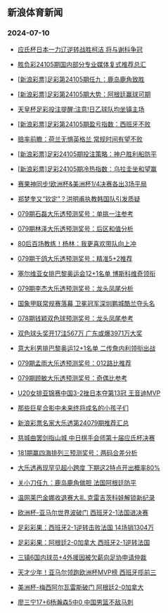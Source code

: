 ## 新浪体育新闻 
### 2024-07-10

+ [应氏杯日本一力辽逆转战胜柯洁 将与谢科争冠](https://sports.sina.com.cn/go/2024-07-09/doc-inccppef8741257.shtml)

+ [胜负彩24105期国内部分专业媒体复式推荐总汇](https://sports.sina.com.cn/l/2024-07-09/doc-inccnwhv0515329.shtml)

+ [[新浪彩票]足彩第24105期任九：鹿岛鹿角致胜](https://sports.sina.com.cn/l/2024-07-09/doc-inccnwhp8920101.shtml)

+ [[新浪彩票]足彩第24105期大势：阿根廷赢球可期](https://sports.sina.com.cn/l/2024-07-09/doc-inccnwhp8919203.shtml)

+ [天皇杯足彩投注提醒:注意!日乙球队均坐镇主场](https://sports.sina.com.cn/l/2024-07-09/doc-inccnwhv0568001.shtml)

+ [[新浪彩票]足彩第24105期盈亏指数：西班牙不败](https://sports.sina.com.cn/l/2024-07-09/doc-inccnwhp8921387.shtml)

+ [赔率前瞻：荷兰无惧英格兰 常规时间有望不败](https://sports.sina.com.cn/l/2024-07-09/doc-inccnryr9024463.shtml)

+ [[新浪彩票]足彩24105期投注策略：神户胜利船防平](https://sports.sina.com.cn/l/2024-07-09/doc-inccnwhp8920725.shtml)

+ [[新浪彩票]足彩24105期冷热指数：乌拉圭坐和望赢](https://sports.sina.com.cn/l/2024-07-09/doc-inccphwi8815640.shtml)

+ [赛果神同步!欧洲杯&美洲杯1/4决赛各出3场平局](https://sports.sina.com.cn/l/2024-07-09/doc-inccnwhv0586605.shtml)

+ [郑梦奎又“钦定”？洪明甫执教韩国队引发质疑](https://sports.sina.com.cn/china/2024-07-09/doc-inccphwr0452208.shtml)

+ [079期石磊大乐透预测奖号：单挑一注参考](https://sports.sina.com.cn/l/2024-07-09/doc-inccphwr0436355.shtml)

+ [079期林泽大乐透预测奖号：后区和值分析](https://sports.sina.com.cn/l/2024-07-09/doc-inccphwi8824979.shtml)

+ [80后百场教练！杨林：我更喜欢带队向上冲](https://sports.sina.com.cn/china/2024-07-09/doc-inccphwr0450431.shtml)

+ [079期于鸽大乐透预测奖号：精准5+2推荐](https://sports.sina.com.cn/l/2024-07-09/doc-inccphwi8825314.shtml)

+ [塞尔维亚女排巴黎奥运会12+1名单 博斯科维奇领衔](https://sports.sina.com.cn/others/volleyball/2024-07-09/doc-inccptnx6839411.shtml)

+ [079期李杰大乐透预测奖号：龙头凤尾分析](https://sports.sina.com.cn/l/2024-07-09/doc-inccphwr0434960.shtml)

+ [国象甲联常规赛落幕 卫冕冠军深圳鹏城酷兰夺头名](https://sports.sina.com.cn/go/2024-07-09/doc-inccmzax9271731.shtml)

+ [078期钱颖双色球预测奖号：龙头凤尾参考](https://sports.sina.com.cn/l/2024-07-09/doc-inccpaqt0464141.shtml)

+ [双色球头奖开17注567万 广东或爆3971万大奖](https://sports.sina.com.cn/l/2024-07-09/doc-inccqeax0144373.shtml)

+ [意大利男排巴黎奥运12+1名单 二传詹内利领衔出战](https://sports.sina.com.cn/others/volleyball/2024-07-09/doc-inccnwhv0518434.shtml)

+ [079期孟雨大乐透预测奖号：012路比推荐](https://sports.sina.com.cn/l/2024-07-09/doc-inccphwr0436123.shtml)

+ [079期顾敏大乐透预测奖号：奇偶比参考](https://sports.sina.com.cn/l/2024-07-09/doc-inccphwi8824106.shtml)

+ [U20女排亚锦赛中国3-2挫日本夺第13冠 王音迪MVP](https://sports.sina.com.cn/others/volleyball/2024-07-09/doc-inccpxuz0255969.shtml)

+ [那些巨星合影中未来终将成名的小孩子们](https://sports.sina.com.cn/g/pl/2024-07-09/doc-inccpaqt0501278.shtml)

+ [新浪彩票名家大乐透第24079期推荐汇总](https://sports.sina.com.cn/l/2024-07-09/doc-inccpaqm8867340.shtml)

+ [慈城曲罢剑指山城 中日棋手会师第十届应氏杯决赛](https://sports.sina.com.cn/go/2024-07-09/doc-inccptnz3524800.shtml)

+ [181期赢四海排列三预测奖号：两码合差分析](https://sports.sina.com.cn/l/2024-07-09/doc-inccpaqm8879750.shtml)

+ [大乐透再现罕见超小跨度 下期这2特点开出概率80%](https://sports.sina.com.cn/l/2024-07-09/doc-inccppez6871639.shtml)

+ [关小刀任九：鹿岛鹿角做胆 法国阿根廷防平](https://sports.sina.com.cn/l/2024-07-09/doc-inccppey0071623.shtml)

+ [温网莱巴金娜收退赛大礼 克雷吉茨科娃解锁新纪录](https://sports.sina.com.cn/tennis/wta/2024-07-09/doc-inccpaqr7522591.shtml)

+ [欧洲杯-亚马尔世界波破门 西班牙2-1法国进决赛](https://sports.sina.com.cn/g/pl/2024-07-10/doc-inccqzhn9748514.shtml)

+ [足彩彩果：西班牙2-1逆转击败法国 14场销1304万](https://sports.sina.com.cn/l/2024-07-10/doc-inccqzhf9495948.shtml)

+ [足彩彩果：阿根廷2-0加拿大 西班牙2-1逆转法国](https://sports.sina.com.cn/l/2024-07-10/doc-inccqzhf9495948.shtml)

+ [三镇6国内球员+4外援因被欠薪向足协申请仲裁](https://sports.sina.com.cn/china/2024-07-10/doc-inccqzhf9499558.shtml)

+ [天才少年！亚马尔领跑欧洲杯MVP榜 西班牙揽前三](https://sports.sina.com.cn/l/2024-07-10/doc-inccrfqk9671435.shtml)

+ [美洲杯-梅西阿尔瓦雷斯破门 阿根廷2-0加拿大](https://sports.sina.com.cn/g/pl/2024-07-10/doc-inccrfqk9667718.shtml)

+ [廖三宁17+6杨瀚森5中0 中国男篮不敌马刺](https://sports.sina.com.cn/basketball/cba/2024-07-10/doc-inccrfqf6200230.shtml)

